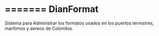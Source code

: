 =======
DianFormat
==========

Sistema para Administrar los formatos usados en los puertos terrestres, marítimos y aereos de Colombia.
